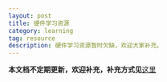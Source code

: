 ```yaml
---
layout: post
title: 硬件学习资源
category: learning
tag: resource
description: 硬件学习资源暂时欠缺，欢迎大家补充。
---
```



**本文档不定期更新，欢迎补充，补充方式见**[这里](http://xautkx.com/help-us)



